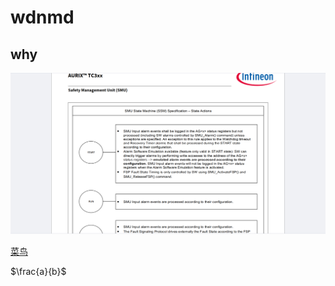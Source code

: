 # wdnmd
## why
![](image/897feefddadbe48d2734e9cc463cc80.png)



[菜鸟](https://www.runoob.com/markdown/md-block.html)


$\frac{a}{b}$


``` c

```